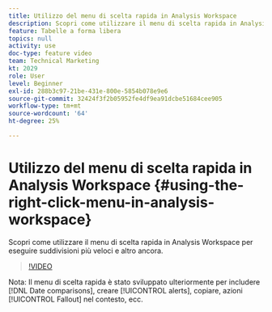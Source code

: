 ```yaml
---
title: Utilizzo del menu di scelta rapida in Analysis Workspace
description: Scopri come utilizzare il menu di scelta rapida in Analysis Workspace per eseguire suddivisioni più veloci e altro ancora.
feature: Tabelle a forma libera
topics: null
activity: use
doc-type: feature video
team: Technical Marketing
kt: 2029
role: User
level: Beginner
exl-id: 288b3c97-21be-431e-800e-5854b078e9e6
source-git-commit: 32424f3f2b05952fe4df9ea91dcbe51684cee905
workflow-type: tm+mt
source-wordcount: '64'
ht-degree: 25%

---
```


# Utilizzo del menu di scelta rapida in Analysis Workspace {#using-the-right-click-menu-in-analysis-workspace}

Scopri come utilizzare il menu di scelta rapida in Analysis Workspace per eseguire suddivisioni più veloci e altro ancora.

>[!VIDEO](https://video.tv.adobe.com/v/23981/?quality=12)

Nota: Il menu di scelta rapida è stato sviluppato ulteriormente per includere [!DNL Date comparisons], creare [!UICONTROL alerts], copiare, azioni [!UICONTROL Fallout] nel contesto, ecc.
